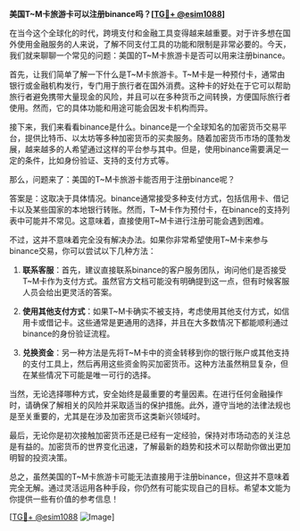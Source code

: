 **美国T~M卡旅游卡可以注册binance吗？[[TG💪+ @esim1088](https://t.me/s/esim1088)]**

在当今这个全球化的时代，跨境支付和金融工具变得越来越重要。对于许多想在国外使用金融服务的人来说，了解不同支付工具的功能和限制是非常必要的。今天，我们就来聊聊一个常见的问题：美国的T~M卡旅游卡是否可以用来注册binance。

首先，让我们简单了解一下什么是T~M卡旅游卡。T~M卡是一种预付卡，通常由银行或金融机构发行，专门用于旅行者在国外消费。这种卡的好处在于它可以帮助旅行者避免携带大量现金的风险，并且可以在多种货币之间转换，方便国际旅行者使用。然而，它的具体功能和用途可能会因发卡机构而异。

接下来，我们来看看binance是什么。binance是一个全球知名的加密货币交易平台，提供比特币、以太坊等多种加密货币的买卖服务。随着加密货币市场的蓬勃发展，越来越多的人希望通过这样的平台参与其中。但是，使用binance需要满足一定的条件，比如身份验证、支持的支付方式等。

那么，问题来了：美国的T~M卡旅游卡能否用于注册binance呢？

答案是：这取决于具体情况。binance通常接受多种支付方式，包括信用卡、借记卡以及某些国家的本地银行转账。然而，T~M卡作为预付卡，在binance的支持列表中可能并不常见。这意味着，直接使用T~M卡进行注册可能会遇到困难。

不过，这并不意味着完全没有解决办法。如果你非常希望使用T~M卡来参与binance交易，你可以尝试以下几种方法：

1. **联系客服**：首先，建议直接联系binance的客户服务团队，询问他们是否接受T~M卡作为支付方式。虽然官方文档可能没有明确提到这一点，但有时候客服人员会给出更灵活的答案。

2. **使用其他支付方式**：如果T~M卡确实不被支持，考虑使用其他支付方式，如信用卡或借记卡。这些通常是更通用的选择，并且在大多数情况下都能顺利通过binance的身份验证流程。

3. **兑换资金**：另一种方法是先将T~M卡中的资金转移到你的银行账户或其他支持的支付工具上，然后再用这些资金购买加密货币。这种方法虽然稍显复杂，但在某些情况下可能是唯一可行的选择。

当然，无论选择哪种方式，安全始终是最重要的考量因素。在进行任何金融操作时，请确保了解相关的风险并采取适当的保护措施。此外，遵守当地的法律法规也是至关重要的，尤其是在涉及加密货币这类新兴领域时。

最后，无论你是初次接触加密货币还是已经有一定经验，保持对市场动态的关注总是有益的。加密货币的世界变化迅速，了解最新的趋势和技术可以帮助你做出更加明智的投资决策。

总之，虽然美国的T~M卡旅游卡可能无法直接用于注册binance，但这并不意味着完全无解。通过灵活运用各种手段，你仍然有可能实现自己的目标。希望本文能为你提供一些有价值的参考信息！

[[TG💪+ @esim1088](https://t.me/s/esim1088) ![Image](https://i.postimg.cc/4NQfJmqS/Snipaste-2025-05-13-00-14-12.png)]